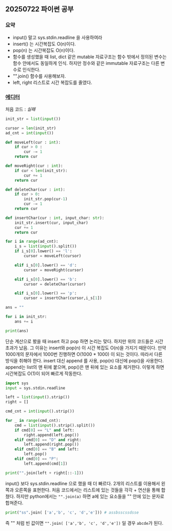 ## 20250722 파이썬 공부
### 요약
- input() 말고 sys.stdin.readline 을 사용하여라
- insert() 는 시간복잡도 O(n)이다.
- pop(n) 는 시간복잡도 O(n)이다.
- 함수를 생성했을 때 list, dict 같은 mutable 자료구조는 함수 밖에서 정의된 변수는 함수 안에서도 동일하게 인식. 하지만 정수와 같은 immutable 자료구조는 다른 변수로 인식한다.
- "".join() 함수를 사용해보자.
- left, right 리스트로 시간 복잡도를 줄였다.

### [에디터](https://www.acmicpc.net/problem/1406)

처음 코드 : *실패*
```py
init_str = list(input())

cursor = len(init_str)
ad_cnt = int(input())

def moveLeft(cur : int):
    if cur > 0 :
        cur -= 1
    return cur

def moveRight(cur : int):
    if cur < len(init_str):
        cur += 1
    return cur

def deleteChar(cur : int):
    if cur > 0:
        init_str.pop(cur-1)
        cur -= 1
    return cur

def insertChar(cur : int, input_char: str):
    init_str.insert(cur, input_char)
    cur += 1
    return cur

for i in range(ad_cnt):
    i_s = list(input().split())
    if i_s[0].lower() == 'l':
        cursor = moveLeft(cursor)

    elif i_s[0].lower() == 'd':
        cursor = moveRight(cursor)

    elif i_s[0].lower() == 'b':
        cursor = deleteChar(cursor)

    elif i_s[0].lower() == 'p':
        cursor = insertChar(cursor,i_s[1])

ans = ""

for i in init_str:
    ans += i

print(ans)
```
단순 계산으로 봤을 때 insert 하고 pop 하면 논리는 맞다. 
하지만 위의 코드들은 시간 초과가 났음. 그 이유는 insert와 pop(n) 이 시간 복잡도 O(n)을 가지기 때문이다. 만약 1000개의 문자에서 1000번 진행하면 O(1000 * 1000) 이 되는 것이다.
따라서 다른 방식을 취해야 한다. insert 대신 append 를 사용, pop(n) 대신에 pop()을 사용한다. append는 list의 맨 뒤에 붙으며, pop()은 맨 뒤에 있는 요소를 제거한다.
이렇게 하면 시간복잡도 O(1)이 되어 빠르게 작동한다.

```py
import sys
input = sys.stdin.readline

left = list(input().strip())
right = []

cmd_cnt = int(input().strip())

for _ in range(cmd_cnt):
    cmd = list(input().strip().split())
    if cmd[0] == "L" and left:
        right.append(left.pop())
    elif cmd[0] == "D" and right:
        left.append(right.pop())
    elif cmd[0] == "B" and left:
        left.pop()
    elif cmd[0] == "P":
        left.append(cmd[1])

print("".join(left + right[::-1]))
```

input() 보다 sys.stdin.readline 으로 했을 때 더 빠르다.
2개의 리스트를 이용해서 왼쪽과 오른쪽을 표현한다.
처음 코드에서는 리스트에 있는 것들을 각각 + 연산을 통해 합쳤다. 하지만 python에서는
``"".join(a)`` 하면 a에 있는 요소들을 "" 안에 있는 문자로 합쳐준다.

```py
print("ss".join( ['a','b', 'c', 'd','e'])) # assbsscssdsse
```
즉 "" 처럼 빈 값이면 ``"".join( ['a','b', 'c', 'd','e'])`` 일 경우 ``abcde``가 된다.